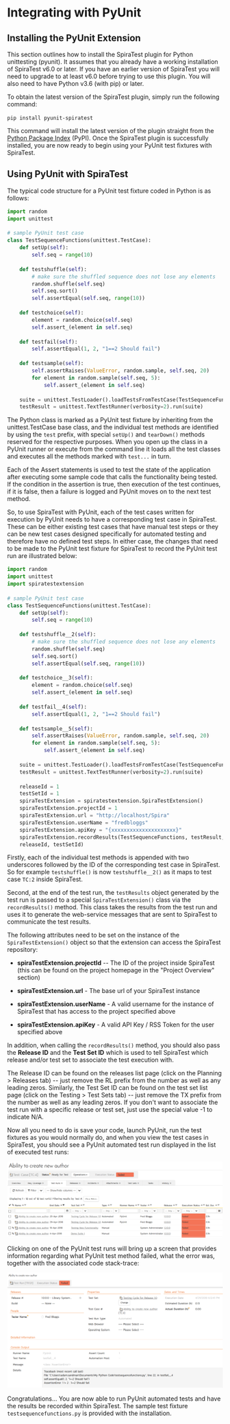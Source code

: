 # Integrating with PyUnit

## Installing the PyUnit Extension

This section outlines how to install the SpiraTest plugin for Python unittesting (pyunit). It
assumes that you already have a working installation of SpiraTest v6.0
or later. If you have an earlier version of SpiraTest you will need to
upgrade to at least v6.0 before trying to use this plugin. You will also
need to have Python v3.6 (with pip) or later.

To obtain the latest version of the SpiraTest plugin, simply run the
following command:

`pip install pyunit-spiratest`

This command will install the latest version of the plugin straight from
the [Python Package Index](https://pypi.org/project/pyunit-spiratest/)
(PyPI). Once the SpiraTest plugin is successfully installed, you are now ready to begin using your PyUnit test fixtures with SpiraTest.

## Using PyUnit with SpiraTest

The typical code structure for a PyUnit test fixture coded in Python is
as follows:

```python
import random
import unittest

# sample PyUnit test case
class TestSequenceFunctions(unittest.TestCase):
    def setUp(self):
        self.seq = range(10)

    def testshuffle(self):
        # make sure the shuffled sequence does not lose any elements
        random.shuffle(self.seq)
        self.seq.sort()
        self.assertEqual(self.seq, range(10))

    def testchoice(self):
        element = random.choice(self.seq)
        self.assert_(element in self.seq)

    def testfail(self):
        self.assertEqual(1, 2, "1==2 Should fail")

    def testsample(self):
        self.assertRaises(ValueError, random.sample, self.seq, 20)
        for element in random.sample(self.seq, 5):
            self.assert_(element in self.seq)

    suite = unittest.TestLoader().loadTestsFromTestCase(TestSequenceFunctions)
    testResult = unittest.TextTestRunner(verbosity=2).run(suite)
```

The Python class is marked as a PyUnit test fixture by inheriting from
the unittest.TestCase base class, and the individual test methods are
identified by using the `test` prefix, with special `setUp()` and
`tearDown()` methods reserved for the respective purposes. When you open
up the class in a PyUnit runner or execute from the command line it
loads all the test classes and executes all the methods marked with
`test...` in turn.

Each of the Assert statements is used to test the state of the
application after executing some sample code that calls the
functionality being tested. If the condition in the assertion is true,
then execution of the test continues, if it is false, then a failure is
logged and PyUnit moves on to the next test method.

So, to use SpiraTest with PyUnit, each of the test cases written for
execution by PyUnit needs to have a corresponding test case in
SpiraTest. These can be either existing test cases that have manual test
steps or they can be new test cases designed specifically for automated
testing and therefore have no defined test steps. In either case, the
changes that need to be made to the PyUnit test fixture for SpiraTest to
record the PyUnit test run are illustrated below:

```python
import random
import unittest
import spiratestextension

# sample PyUnit test case
class TestSequenceFunctions(unittest.TestCase):
    def setUp(self):
        self.seq = range(10)

    def testshuffle__2(self):
        # make sure the shuffled sequence does not lose any elements
        random.shuffle(self.seq)
        self.seq.sort()
        self.assertEqual(self.seq, range(10))

    def testchoice__3(self):
        element = random.choice(self.seq)
        self.assert_(element in self.seq)

    def testfail__4(self):
        self.assertEqual(1, 2, "1==2 Should fail")

    def testsample__5(self):
        self.assertRaises(ValueError, random.sample, self.seq, 20)
        for element in random.sample(self.seq, 5):
            self.assert_(element in self.seq)

    suite = unittest.TestLoader().loadTestsFromTestCase(TestSequenceFunctions)
    testResult = unittest.TextTestRunner(verbosity=2).run(suite)

    releaseId = 1
    testSetId = 1
    spiraTestExtension = spiratestextension.SpiraTestExtension()
    spiraTestExtension.projectId = 1
    spiraTestExtension.url = "http://localhost/Spira"
    spiraTestExtension.userName = "fredbloggs"
    spiraTestExtension.apiKey = "{xxxxxxxxxxxxxxxxxxxxx}"
    spiraTestExtension.recordResults(TestSequenceFunctions, testResult,
    releaseId, testSetId)
```

Firstly, each of the individual test methods is appended with two
underscores followed by the ID of the corresponding test case in
SpiraTest. So for example `testshuffle()` is now `testshuffle__2()` as it
maps to test case `TC:2` inside SpiraTest.

Second, at the end of the test run, the `testResults` object generated by
the test run is passed to a special `SpiraTestExtension()` class via the
`recordResults()` method. This class takes the results from the test run
and uses it to generate the web-service messages that are sent to
SpiraTest to communicate the test results.

The following attributes need to be set on the instance of the
`SpiraTestExtension()` object so that the extension can access the
SpiraTest repository:

- **spiraTestExtension.projectId** -- The ID of the project inside
SpiraTest (this can be found on the project homepage in the "Project
Overview" section)

- **spiraTestExtension.url** - The base url of your SpiraTest instance

- **spiraTestExtension.userName** - A valid username for the instance of
SpiraTest that has access to the project specified above

- **spiraTestExtension.apiKey** - A valid API Key / RSS Token for the user
specified above

In addition, when calling the `recordResults()` method, you should also
pass the **Release ID** and the **Test Set ID** which is used to tell SpiraTest
which release and/or test set to associate the test execution with.

The Release ID can be found on the releases list page (click on the
Planning \> Releases tab) -- just remove the RL prefix from the number
as well as any leading zeros. Similarly, the Test Set ID can be found on
the test set list page (click on the Testing \> Test Sets tab) -- just
remove the TX prefix from the number as well as any leading zeros. If
you don't want to associate the test run with a specific release or test
set, just use the special value -1 to indicate N/A.

Now all you need to do is save your code, launch PyUnit, run the test
fixtures as you would normally do, and when you view the test cases in
SpiraTest, you should see a PyUnit automated test run displayed in the
list of executed test runs:

![](img/Integrating_with_PyUnit_14.png)




Clicking on one of the PyUnit test runs will bring up a screen that
provides information regarding what PyUnit test method failed, what the
error was, together with the associated code stack-trace:

![](img/Integrating_with_PyUnit_15.png)




Congratulations... You are now able to run PyUnit automated tests and
have the results be recorded within SpiraTest. The sample test fixture
`testsequencefunctions.py` is provided with the
installation.

